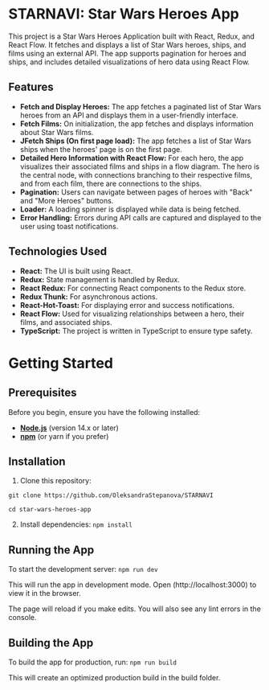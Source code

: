 # STARNAVI: Star Wars Heroes App

This project is a Star Wars Heroes Application built with React, Redux, and React Flow. It fetches and displays a list of Star Wars heroes, ships, and films using an external API. The app supports pagination for heroes and ships, and includes detailed visualizations of hero data using React Flow.

## Features

- **Fetch and Display Heroes:** The app fetches a paginated list of Star Wars heroes from an API and displays them in a user-friendly interface.
- **Fetch Films:** On initialization, the app fetches and displays information about Star Wars films.
- **JFetch Ships (On first page load):** The app fetches a list of Star Wars ships when the heroes' page is on the first page.
- **Detailed Hero Information with React Flow:** For each hero, the app visualizes their associated films and ships in a flow diagram. The hero is the central node, with connections branching to their respective films, and from each film, there are connections to the ships.
- **Pagination:** Users can navigate between pages of heroes with "Back" and "More Heroes" buttons.
- **Loader:** A loading spinner is displayed while data is being fetched.
- **Error Handling:** Errors during API calls are captured and displayed to the user using toast notifications.

## Technologies Used

- **React:** The UI is built using React.
- **Redux:** State management is handled by Redux.
- **React Redux:** For connecting React components to the Redux store.
- **Redux Thunk:** For asynchronous actions.
- **React-Hot-Toast:** For displaying error and success notifications.
- **React Flow:** Used for visualizing relationships between a hero, their films, and associated ships.
- **TypeScript:** The project is written in TypeScript to ensure type safety.

# Getting Started

## Prerequisites

Before you begin, ensure you have the following installed:

- **[Node.js](https://nodejs.org/uk)** (version 14.x or later)
- **[npm](https://www.npmjs.com/)** (or yarn if you prefer)

## Installation

1. Clone this repository:

`git clone https://github.com/OleksandraStepanova/STARNAVI`

`cd star-wars-heroes-app`

2. Install dependencies:
   `npm install`

## Running the App

To start the development server:
`npm run dev`

This will run the app in development mode. Open (http://localhost:3000) to view it in the browser.

The page will reload if you make edits. You will also see any lint errors in the console.

## Building the App

To build the app for production, run:
`npm run build`

This will create an optimized production build in the build folder.

